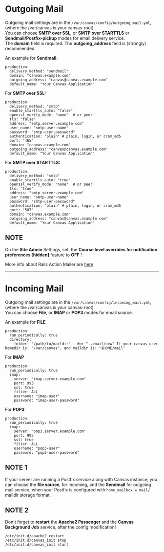 # Outgoing Mail 

Outgoing mail settings are in the `/var/canvas/config/outgoing_mail.yml`, (where the /var/canvas is your canvas-root)  
You can choose **SMTP over SSL**, or **SMTP over STARTTLS** or **Sendmail/Postfix-pickup** modes for email delivery service.  
The **domain** field is required.
The **outgoing_address** field is (strongly) recommended. 

An example for **Sendmail:**  

    production:
      delivery_method: "sendmail"
      domain: "canvas.example.com"
      outgoing_address: "canvas@canvas.example.com"
      default_name: "Your Canvas Application"

For **SMTP over SSL:**  

    production:
      delivery_method: "smtp"
      enable_starttls_auto: "false"
      openssl_verify_mode: "none"  # or peer
      tls: "false"
      address: "smtp.server.example.com"
      user_name: "smtp-user-name"
      password: "smtp-user-password"
      authentication: "plain" # plain, login, or cram_md5
      port: "465"
      domain: "canvas.example.com"
      outgoing_address: "canvas@canvas.example.com"
      default_name: "Your Canvas Application"



For **SMTP over STARTTLS:**

    production:
      delivery_method: "smtp"
      enable_starttls_auto: "true"
      openssl_verify_mode: "none"  # or peer
      tls: "true"
      address: "smtp.server.example.com"
      user_name: "smtp-user-name"
      password: "smtp-user-password"
      authentication: "plain" # plain, login, or cram_md5
      port: "587"
      domain: "canvas.example.com"
      outgoing_address: "canvas@canvas.example.com"
      default_name: "Your Canvas Application"



## NOTE

On the **Site Admin** Settings, set, the **Course level overrides for notification preferences [hidden]** feature to **OFF** !

More info about Rails Action Mailer are [here](https://guides.rubyonrails.org/action_mailer_basics.html)

---------------------------------------------
# Incoming Mail 

Outgoing mail settings are in the `/var/canvas/config/incoming_mail.yml`, (where the /var/canvas is your canvas-root)  
You can choose **File**, or **IMAP** or **POP3** modes for email source.

An example for **FILE**

    production:
      run_periodically: true
      directory:
        folder: "/path/to/maildir"   #or "../mail/new" If your canvas-user homedir is: "/var/canvas", and maildir is: "$HOME/mail"


For **IMAP**

    production:
      run_periodically: true
      imap:
        server: "imap.server.example.com"
        port: 993
        ssl: true
        filter: ALL
        username: "imap-user"
        password: "imap-user-password"


For **POP3**

    production:
      run_periodically: true
      imap:
        server: "pop3.server.example.com"
        port: 995
        ssl: true
        filter: ALL
        username: "pop3-user"
        password: "pop3-user-password"


## NOTE 1
If your server are running a Postfix service along with Canvas instance, you can choose the **file source**, for incoming, and the **Sendmail** for outgoing mail service, when your Postfix is configured with `home_mailbox = mail/` maildir storage format.

## NOTE 2
Don't forget to **restart** the **Apache2 Passenger** and the **Canvas Background Job** service, after the config modification!

    /etc/init.d/apache2 restart 
    /etc/init.d/canvas_init stop 
    /etc/init.d/canvas_init start
